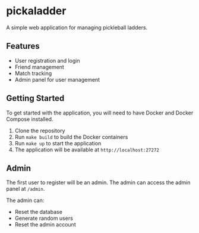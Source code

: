 # pickaladder

A simple web application for managing pickleball ladders.

## Features

* User registration and login
* Friend management
* Match tracking
* Admin panel for user management

## Getting Started

To get started with the application, you will need to have Docker and Docker Compose installed.

1. Clone the repository
2. Run `make build` to build the Docker containers
3. Run `make up` to start the application
4. The application will be available at `http://localhost:27272`

## Admin

The first user to register will be an admin. The admin can access the admin panel at `/admin`.

The admin can:

* Reset the database
* Generate random users
* Reset the admin account